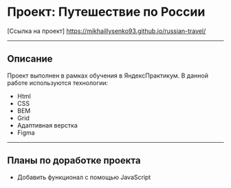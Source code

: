 # Проект: Путешествие по России

[Ссылка на проект] https://mikhaillysenko93.github.io/russian-travel/

---

## Описание

Проект выполнен в рамках обучения в ЯндексПрактикум. В данной работе используются технологии:

- Html
- CSS
- BEM
- Grid
- Адаптивная верстка
- Figma

---

## Планы по доработке проекта

- Добавить функционал с помощью JavaScript
